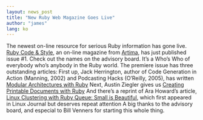 ```yaml
---
layout: news_post
title: "New Ruby Web Magazine Goes Live"
author: "james"
lang: ko
---
```


The newest on-line resource for serious Ruby information has gone live.
[Ruby Code &amp; Style][1], an on-line magazine from [Artima][2], has
just published issue #1. Check out the names on the advisory board. It’s
a Who’s Who of everybody who’s anybody in the Ruby world. The premiere
issue has three outstanding articles: First up, Jack Herrington, author
of Code Generation in Action (Manning, 2002) and Podcasting Hacks
(O’Reilly, 2005), has written [Modular Architectures with Ruby][3] Next,
Austin Ziegler gives us [Creating Printable Documents with Ruby][4] And
there’s a reprint of Ara Howard’s article, [Linux Clustering with Ruby
Queue: Small is Beautiful][5], which first appeared in Linux Journal but
deserves repeat attention A big thanks to the advisory board, and
especial to Bill Venners for starting this whole thing.



[1]: http://www.artima.com/rubycs/index.html
[2]: http://www.artima.com
[3]: http://www.artima.com/rubycs/articles/modular_apis_with_ruby.html
[4]: http://www.artima.com/rubycs/articles/pdf_writer.html
[5]: http://www.artima.com/rubycs/articles/rubyqueue.html

